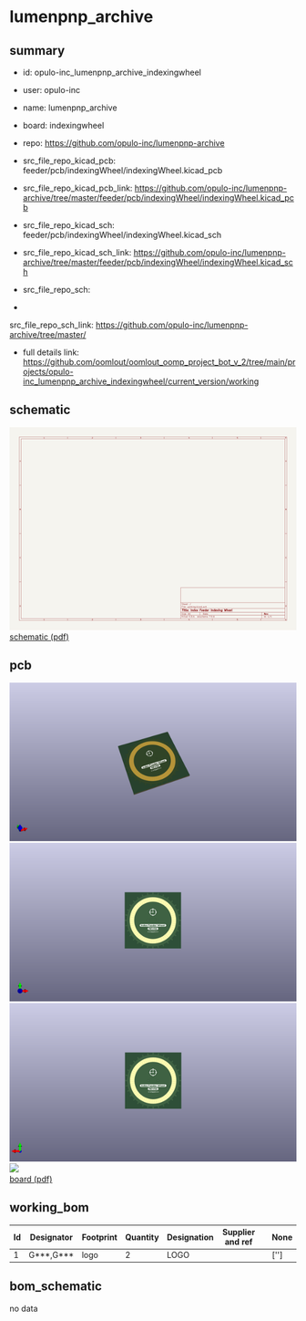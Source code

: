 # lumenpnp_archive
 
## summary 
* id: opulo-inc_lumenpnp_archive_indexingwheel
* user: opulo-inc
* name: lumenpnp_archive
* board: indexingwheel
* repo: https://github.com/opulo-inc/lumenpnp-archive
* src_file_repo_kicad_pcb: feeder/pcb/indexingWheel/indexingWheel.kicad_pcb
* src_file_repo_kicad_pcb_link: https://github.com/opulo-inc/lumenpnp-archive/tree/master/feeder/pcb/indexingWheel/indexingWheel.kicad_pcb
* src_file_repo_kicad_sch: feeder/pcb/indexingWheel/indexingWheel.kicad_sch
* src_file_repo_kicad_sch_link: https://github.com/opulo-inc/lumenpnp-archive/tree/master/feeder/pcb/indexingWheel/indexingWheel.kicad_sch

* src_file_repo_sch: 
*
 src_file_repo_sch_link: https://github.com/opulo-inc/lumenpnp-archive/tree/master/
* full details link: https://github.com/oomlout/oomlout_oomp_project_bot_v_2/tree/main/projects/opulo-inc_lumenpnp_archive_indexingwheel/current_version/working  

## schematic  
![](working_schematic_600.png)  
[schematic (pdf)](working_schematic.pdf)  

## pcb  
![](working_3d_600.png) 
![](working_3d_front_600.png)  
![](working_3d_back_600.png)  
![](working_600.png)  
[board (pdf)](working.pdf)  

## working_bom
| Id | Designator | Footprint | Quantity | Designation | Supplier and ref |  | None | 
| --- | --- | --- | --- | --- | --- | --- | --- | 
| 1 | G***,G*** | logo | 2 | LOGO |  |  | [''] | 


## bom_schematic
no data


